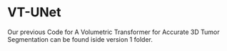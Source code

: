# VT-UNet
Our previous Code for A Volumetric Transformer for Accurate 3D Tumor Segmentation can be found iside version 1 folder.
